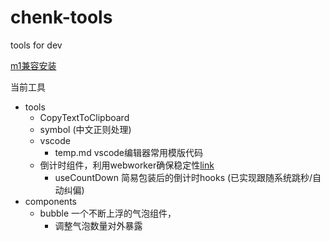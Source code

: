 # chenk-tools
tools for dev

[m1兼容安装](https://www.xiang007.com/2021/07/22/Mac-M1%E5%AE%89%E8%A3%85pyenv%E6%95%99%E7%A8%8B/)

当前工具

- tools
  - CopyTextToClipboard
  - symbol (中文正则处理)
  - vscode
    - temp.md vscode编辑器常用模版代码
  - 倒计时组件，利用webworker确保稳定性[link](https://juejin.cn/post/6844903956422852621)
    - useCountDown 简易包装后的倒计时hooks (已实现跟随系统跳秒/自动纠偏)
- components
  - bubble 一个不断上浮的气泡组件，
    - 调整气泡数量对外暴露
